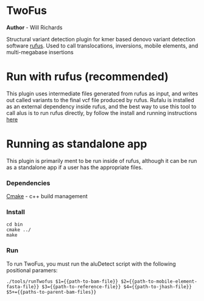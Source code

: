 # TwoFus
**Author** - Will Richards

Structural variant detection plugin for  kmer based denovo variant detection software [rufus](https://github.com/jandrewrfarrell/RUFUS). 
Used to call translocations, inversions, mobile elements, and multi-megabase insertions


#  Run with rufus (recommended)

 This plugin uses intermediate files generated from rufus as input, and writes out called variants to the final vcf file produced by rufus.  Rufalu is installed as an external dependency inside rufus, and the best way to use this tool to call alus is to run rufus directly, by follow the install and running instructions [here](https://github.com/jandrewrfarrell/RUFUS)
# Running as standalone app

This plugin is primarily ment to be run inside of rufus, although it can be run as a standalone app if a user has the appropriate files.

### Dependencies
[Cmake](https://cmake.org/download/) - c++ build management

### Install
```
cd bin
cmake ../
make
```

### Run 

To run TwoFus, you must run the aluDetect script with the following positional paramers:
```
./tools/runTwofus $1={{path-to-bam-file}} $2={{path-to-mobile-element-fasta-file}} $3={{path-to-reference-file}} $4={{path-to-jhash-file}} $5+={{paths-to-parent-bam-files}}
```

